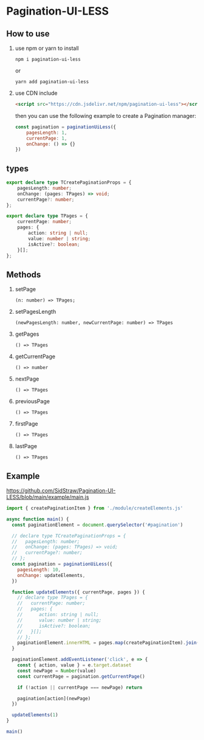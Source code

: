 # Pagination-UI-LESS

## How to use

1. use npm or yarn to install

    ```shell
    npm i pagination-ui-less
    ```

    or

    ```shell
    yarn add pagination-ui-less
    ```

2. use CDN include

    ```html
    <script src="https://cdn.jsdelivr.net/npm/pagination-ui-less"></script>
    ```

    then you can use the following example to create a Pagination manager:

    ```js
    const pagination = paginationUiLess({
        pagesLength: 1,
        currentPage: 1,
        onChange: () => {}
    })
    ```

## types

```ts
export declare type TCreatePaginationProps = {
    pagesLength: number;
    onChange: (pages: TPages) => void;
    currentPage?: number;
};
```

```ts
export declare type TPages = {
    currentPage: number;
    pages: {
        action: string | null;
        value: number | string;
        isActive?: boolean;
    }[];
};
```

## Methods

1. setPage

    `(n: number) => TPages;`

1. setPagesLength

    `(newPagesLength: number, newCurrentPage: number) => TPages`

1. getPages

    `() => TPages`

1. getCurrentPage

    `() => number`

1. nextPage

    `() => TPages`

1. previousPage

    `() => TPages`

1. firstPage

    `() => TPages`

1. lastPage

    `() => TPages`

## Example

https://github.com/SidStraw/Pagination-UI-LESS/blob/main/example/main.js

```js
import { createPaginationItem } from './module/createElements.js'

async function main() {
  const paginationElement = document.querySelector('#pagination')

  // declare type TCreatePaginationProps = {
  //   pagesLength: number;
  //   onChange: (pages: TPages) => void;
  //   currentPage?: number;
  // };
  const pagination = paginationUiLess({
    pagesLength: 10,
    onChange: updateElements,
  })

  function updateElements({ currentPage, pages }) {
    // declare type TPages = {
    //   currentPage: number;
    //   pages: {
    //      action: string | null;
    //      value: number | string;
    //      isActive?: boolean;
    //   }[];
    // };
    paginationElement.innerHTML = pages.map(createPaginationItem).join('')
  }

  paginationElement.addEventListener('click', e => {
    const { action, value } = e.target.dataset
    const newPage = Number(value)
    const currentPage = pagination.getCurrentPage()

    if (!action || currentPage === newPage) return

    pagination[action](newPage)
  })

  updateElements(1)
}

main()
```
